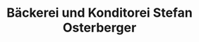 ---
title: "Bäckerei und Konditorei Stefan Osterberger"
url: /leonstein/baeckerei-und-konditorei-stefan-osterberger/
shop: Bäckerei
---